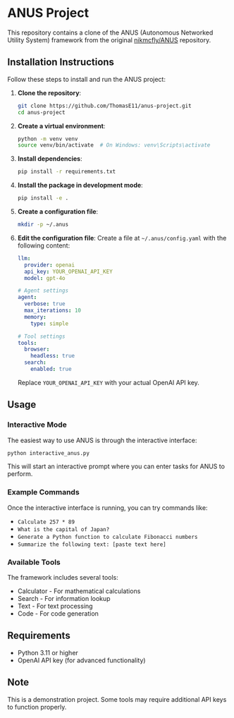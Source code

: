 # ANUS Project

This repository contains a clone of the ANUS (Autonomous Networked Utility System) framework from the original [nikmcfly/ANUS](https://github.com/nikmcfly/ANUS) repository.

## Installation Instructions

Follow these steps to install and run the ANUS project:

1. **Clone the repository**:
   ```bash
   git clone https://github.com/ThomasE11/anus-project.git
   cd anus-project
   ```

2. **Create a virtual environment**:
   ```bash
   python -m venv venv
   source venv/bin/activate  # On Windows: venv\Scripts\activate
   ```

3. **Install dependencies**:
   ```bash
   pip install -r requirements.txt
   ```

4. **Install the package in development mode**:
   ```bash
   pip install -e .
   ```

5. **Create a configuration file**:
   ```bash
   mkdir -p ~/.anus
   ```

6. **Edit the configuration file**:
   Create a file at `~/.anus/config.yaml` with the following content:
   ```yaml
   llm:
     provider: openai
     api_key: YOUR_OPENAI_API_KEY
     model: gpt-4o

   # Agent settings
   agent:
     verbose: true
     max_iterations: 10
     memory: 
       type: simple

   # Tool settings
   tools:
     browser:
       headless: true
     search:
       enabled: true
   ```
   
   Replace `YOUR_OPENAI_API_KEY` with your actual OpenAI API key.

## Usage

### Interactive Mode

The easiest way to use ANUS is through the interactive interface:

```bash
python interactive_anus.py
```

This will start an interactive prompt where you can enter tasks for ANUS to perform.

### Example Commands

Once the interactive interface is running, you can try commands like:

- `Calculate 257 * 89`
- `What is the capital of Japan?`
- `Generate a Python function to calculate Fibonacci numbers`
- `Summarize the following text: [paste text here]`

### Available Tools

The framework includes several tools:
- Calculator - For mathematical calculations
- Search - For information lookup
- Text - For text processing
- Code - For code generation

## Requirements

- Python 3.11 or higher
- OpenAI API key (for advanced functionality)

## Note

This is a demonstration project. Some tools may require additional API keys to function properly.